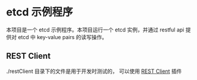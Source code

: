 # etcd 示例程序

本项目是一个 etcd 示例程序。本项目运行一个 etcd 实例，并通过 restful api 提供对 etcd 中 key-value pairs 的读写操作。

## REST Client

./restClient 目录下的文件是用于开发时测试的， 可以使用 [REST Client](https://marketplace.visualstudio.com/items?itemName=humao.rest-client) 插件
